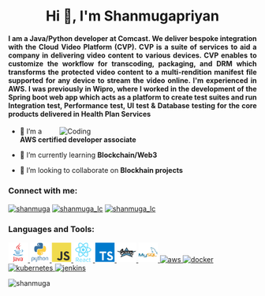 <h1 align="center">Hi 👋, I'm Shanmugapriyan</h1>
<h4 align="justify">I am a Java/Python developer at Comcast. We deliver bespoke integration with the Cloud Video Platform (CVP). CVP is a suite of services to aid a company in delivering video content to various devices. CVP enables to customize the workflow for transcoding, packaging, and DRM which transforms the protected video content to a multi-rendition manifest file supported for any device to stream the video online. I'm experienced in AWS.  I was previously in Wipro, where I worked in the development of the Spring boot web app which acts as a platform to create test suites and run Integration test, Performance test, UI test & Database testing for the core products delivered in Health Plan Services</h4>

<img align="right" alt="Coding" width="400" src="https://encrypted-tbn0.gstatic.com/images?q=tbn:ANd9GcSlqPfYnvug2tsgIbm0NAz_LhOSMb_wf_5G8xzE5nMzliots80HtD6FbuGnTwZ0H8JIhXM&usqp=CAU">

- 🔭 I’m a **AWS certified developer associate**

- 🌱 I’m currently learning **Blockchain/Web3**

- 👯 I’m looking to collaborate on **Blockhain projects**


<h3 align="left">Connect with me:</h3>
<p align="left">
<a href="https://www.linkedin.com/in/shanmugapriyan-k-489b36122/" target="blank"><img align="center" src="https://raw.githubusercontent.com/rahuldkjain/github-profile-readme-generator/master/src/images/icons/Social/linked-in-alt.svg" alt="shanmuga" height="30" width="40" /></a>
<a href="https://leetcode.com/shanmugapriyan9696/" target="blank"><img align="center" src="https://raw.githubusercontent.com/rahuldkjain/github-profile-readme-generator/master/src/images/icons/Social/leet-code.svg" alt="shanmuga_lc" height="30" width="40" /></a>
<a href="https://discord.com/users/Shanmugapriyan%20K%2041#2310" target="blank"><img align="center" src="https://www.svgrepo.com/show/353655/discord-icon.svg" alt="shanmuga_lc" height="30" width="40" /></a>
  
</p>

<h3 align="left">Languages and Tools:</h3>
<p align="left"> 
<a href="https://www.java.com/en/" target="_blank" rel="noreferrer"> <img src="https://raw.githubusercontent.com/devicons/devicon/master/icons/java/java-original-wordmark.svg" alt="java" width="40" height="40"/> </a> 
<a href="https://www.python.org/" target="_blank" rel="noreferrer"> <img src="https://raw.githubusercontent.com/devicons/devicon/master/icons/python/python-original-wordmark.svg" alt="c" width="40" height="40"/> </a> 
<a href="https://www.w3schools.com/js/" target="_blank" rel="noreferrer"> <img src="https://raw.githubusercontent.com/devicons/devicon/master/icons/javascript/javascript-original.svg" alt="javascript" width="40" height="40"/> </a>
<a href="https://reactjs.org/" target="_blank" rel="noreferrer"> <img src="https://raw.githubusercontent.com/devicons/devicon/master/icons/react/react-original-wordmark.svg" alt="react" width="40" height="40"/> </a>
<a href="https://www.w3schools.com/js/" target="_blank" rel="noreferrer"> <img src="https://raw.githubusercontent.com/devicons/devicon/master/icons/typescript/typescript-original.svg" alt="typescript" width="40" height="40"/> </a>
<a href="https://groovy-lang.org/" target="_blank" rel="noreferrer"> <img src="https://raw.githubusercontent.com/devicons/devicon/master/icons/groovy/groovy-original.svg" alt="groovy" width="40" height="40"/> </a>
<a href="https://www.mysql.com/" target="_blank" rel="noreferrer"> <img src="https://raw.githubusercontent.com/devicons/devicon/master/icons/mysql/mysql-original-wordmark.svg" alt="mysql" width="40" height="40"/> </a>
<a href="https://aws.amazon.com/" target="_blank" rel="noreferrer"> <img src="https://upload.wikimedia.org/wikipedia/commons/thumb/5/5c/AWS_Simple_Icons_AWS_Cloud.svg/2560px-AWS_Simple_Icons_AWS_Cloud.svg.png" alt="aws" width="60" height="40"/> </a>
<a href="https://www.docker.com/" target="_blank" rel="noreferrer"> <img src="https://seeklogo.com/images/D/docker-logo-6D6F987702-seeklogo.com.png" alt="docker" width="50" height="40"/> </a>
<a href="https://kubernetes.io" target="_blank" rel="noreferrer"> <img src="https://www.vectorlogo.zone/logos/kubernetes/kubernetes-icon.svg" alt="kubernetes" width="40" height="40"/> </a>
<a href="https://www.jenkins.io" target="_blank" rel="noreferrer"> <img src="https://www.vectorlogo.zone/logos/jenkins/jenkins-icon.svg" alt="jenkins" width="40" height="40"/> </a>
</p>

<p><img align="left" src="https://github-readme-stats.vercel.app/api/top-langs?username=ShanmugapriyanSP&show_icons=true&locale=en&layout=compact" alt="shanmuga" /></p>
